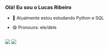 ### Olá! Eu sou o Lucas Ribeiro

- 🌱 Atualmente estou estudando Python e SQL
- 😄 Pronouns: ele/dele

  ##
 
<div> 
 
  <a href = "mailto:luc.ribasouza@gmail.com"><img src="https://img.shields.io/badge/-Gmail-%23333?style=for-the-badge&logo=gmail&logoColor=white" target="_blank"></a>
  <a href="https://https://www.linkedin.com/in/lucrsz/" target="_blank"><img src="https://img.shields.io/badge/-LinkedIn-%230077B5?style=for-the-badge&logo=linkedin&logoColor=white" target="_blank"></a> 
  
</div>
